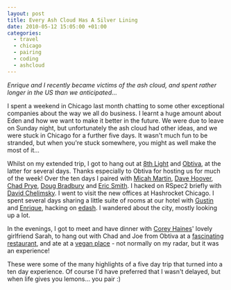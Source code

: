 ```yaml
---
layout: post
title: Every Ash Cloud Has A Silver Lining
date: 2010-05-12 15:05:00 +01:00
categories:
  - travel
  - chicago
  - pairing
  - coding
  - ashcloud
---
```


<i>Enrique and I recently became victims of the ash cloud, and spent rather longer in the US than we anticipated...</i>

I spent a weekend in Chicago last month chatting to some other exceptional companies about the way we all do business. I learnt a huge amount about Eden and how we want to make it better in the future. We were due to leave on Sunday night, but unfortunately the ash cloud had other ideas, and we were stuck in Chicago for a further five days. It wasn't much fun to be stranded, but when you're stuck somewhere, you might as well make the most of it...

Whilst on my extended trip, I got to hang out at [8th Light](http://8thlight.com) and [Obtiva](http://obtiva.com), at the latter for several days. Thanks especially to Obtiva for hosting us for much of the week! Over the ten days I paired with [Micah Martin](http://twitter.com/slagyr), [Dave Hoover](http://twitter.com/redsquirrel), [Chad Prye](http://twitter.com/chadwpry), [Doug Bradbury](http://twitter.com/dougbradbury) and [Eric Smith](http://twitter.com/paytonrules). I hacked on RSpec2 briefly with [David Chelimsky](http://twitter.com/dchelimsky). I went to visit the new offices at Hashrocket Chicago. I spent several days sharing a little suite of rooms at our hotel with [Gustin](http://twitter.com/gustin) and [Enrique](http://twitter.com/ecomba), hacking on [edash](http://github.com/edendevelopment/edash). I wandered about the city, mostly looking up a lot. 

In the evenings, I got to meet and have dinner with [Corey Haines](http://twitter.com/coreyhaines)' lovely girlfriend Sarah, to hang out with Chad and Joe from Obtiva at a [fascinating restaurant](http://www.avecrestaurant.com/), and ate at a [vegan place](http://www.karynsongreen.com/) - not normally on my radar, but it was an experience!

These were some of the many highlights of a five day trip that turned into a ten day experience. Of course I'd have preferred that I wasn't delayed, but when life gives you lemons... you pair :)
